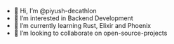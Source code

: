 - 👋 Hi, I’m @piyush-decathlon
- 👀 I’m interested in Backend Development
- 🌱 I’m currently learning Rust, Elixir and Phoenix
- 💞️ I’m looking to collaborate on open-source-projects

<!---
piyush-decathlon/piyush-decathlon is a ✨ special ✨ repository because its `README.md` (this file) appears on your GitHub profile.
You can click the Preview link to take a look at your changes.
--->
